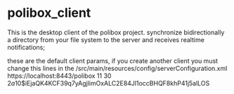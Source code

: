 # polibox_client
This is the desktop client of the polibox project.
synchronize bidirectionally a directory from your file system to the server and receives realtime notifications;


these are the default client params, if you create another client you must 
change this lines in the /src/main/resources/config/serverConfiguration.xml
	<host>
		https://localhost:8443/polibox
	</host>
	<user>11</user>
	<device>30</device>
	<passcode>$2a$10$iEjaQK4KCF39q7yAgjlimOxALC2E84Jl1occBHQF8khP41j5alLOS</passcode>
